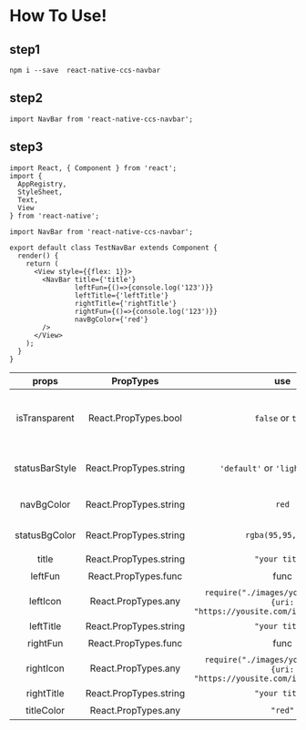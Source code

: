 # How To Use!

## step1

`npm i --save  react-native-ccs-navbar`
## step2

`import NavBar from 'react-native-ccs-navbar';`

## step3

```
import React, { Component } from 'react';
import {
  AppRegistry,
  StyleSheet,
  Text,
  View
} from 'react-native';

import NavBar from 'react-native-ccs-navbar';

export default class TestNavBar extends Component {
  render() {
    return (
      <View style={{flex: 1}}>
        <NavBar title={'title'}
                leftFun={()=>{console.log('123')}}
                leftTitle={'leftTitle'}
                rightTitle={'rightTitle'}
                rightFun={()=>{console.log('123')}}
                navBgColor={'red'}
        />
      </View>
    );
  }
}

```

| props | PropTypes | use | description|
|:---:|:---:|:---:|:---:|
|isTransparent|React.PropTypes.bool|`false` or `true`|设置navbar背景色为透明,默认false背景色为白色|
|statusBarStyle| React.PropTypes.string|`'default'` or `'light-content'`|状态栏样式'default'/'light-content'|
|navBgColor| React.PropTypes.string|`red`|nav整体的背景颜色|
|statusBgColor| React.PropTypes.string|`rgba(95,95,95,1)`|主要是用于设置安卓的状态栏颜色|
|title|React.PropTypes.string|`"your title"`|文本标题|
|leftFun|React.PropTypes.func|func|左边的点击事件|
|leftIcon|React.PropTypes.any|`require("./images/youIcon.png")` or `{uri: "https://yousite.com/images/icon.png"}`|图片(本地和远程uri都可以)|
|leftTitle|React.PropTypes.string|`"your title"`|文本标题|
|rightFun| React.PropTypes.func|func|左边的点击事件|
|rightIcon|React.PropTypes.any|`require("./images/youIcon.png")` or `{uri: "https://yousite.com/images/icon.png"}`|图片(本地和远程uri都可以)|
|rightTitle|React.PropTypes.string|`"your title"`|文本标题|
|titleColor|React.PropTypes.any|`"red"`|title标题颜色|



